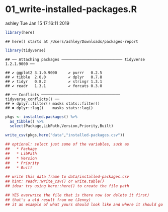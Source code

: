 01\_write-installed-packages.R
================
ashley
Tue Jan 15 17:16:11 2019

``` r
library(here)
```

    ## here() starts at /Users/ashley/Downloads/packages-report

``` r
library(tidyverse)
```

    ## ── Attaching packages ─────────────────────────── tidyverse 1.2.1.9000 ──

    ## ✔ ggplot2 3.1.0.9000     ✔ purrr   0.2.5     
    ## ✔ tibble  2.0.0          ✔ dplyr   0.7.8     
    ## ✔ tidyr   0.8.2          ✔ stringr 1.3.1     
    ## ✔ readr   1.3.1          ✔ forcats 0.3.0

    ## ── Conflicts ─────────────────────────────────── tidyverse_conflicts() ──
    ## ✖ dplyr::filter() masks stats::filter()
    ## ✖ dplyr::lag()    masks stats::lag()

``` r
pkgs <- installed.packages() %>%
  as_tibble() %>%
  select(Package,LibPath,Version,Priority,Built)

write_csv(pkgs,here("data","installed-packages.csv"))

## optional: select just some of the variables, such as
##   * Package
##   * LibPath
##   * Version
##   * Priority
##   * Built

## write this data frame to data/installed-packages.csv
## hint: readr::write_csv() or write.table()
## idea: try using here::here() to create the file path

## YES overwrite the file that is there now (or delete it first)
## that's a old result from me (Jenny)
## it an example of what yours should look like and where it should go
```
